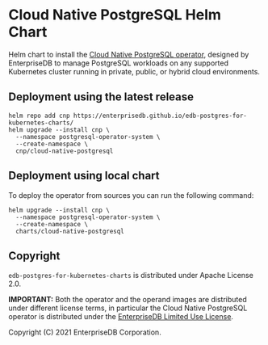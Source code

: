 # Cloud Native PostgreSQL Helm Chart

Helm chart to install the
[Cloud Native PostgreSQL operator](https://docs.enterprisedb.io/cloud-native-postgresql/),
designed by EnterpriseDB to manage PostgreSQL workloads on any
supported Kubernetes cluster running in private, public, or hybrid cloud
environments.

## Deployment using the latest release

```console
helm repo add cnp https://enterprisedb.github.io/edb-postgres-for-kubernetes-charts/
helm upgrade --install cnp \
  --namespace postgresql-operator-system \
  --create-namespace \
  cnp/cloud-native-postgresql
```

## Deployment using local chart

To deploy the operator from sources you can run the following command:

```console
helm upgrade --install cnp \
  --namespace postgresql-operator-system \
  --create-namespace \
  charts/cloud-native-postgresql
```

## Copyright

`edb-postgres-for-kubernetes-charts` is distributed under Apache License 2.0.

**IMPORTANT:** Both the operator and the operand images are distributed
under different license terms, in particular the Cloud Native PostgreSQL
operator is distributed under the
[EnterpriseDB Limited Use License](https://www.enterprisedb.com/limited-use-license).

Copyright (C) 2021 EnterpriseDB Corporation.

